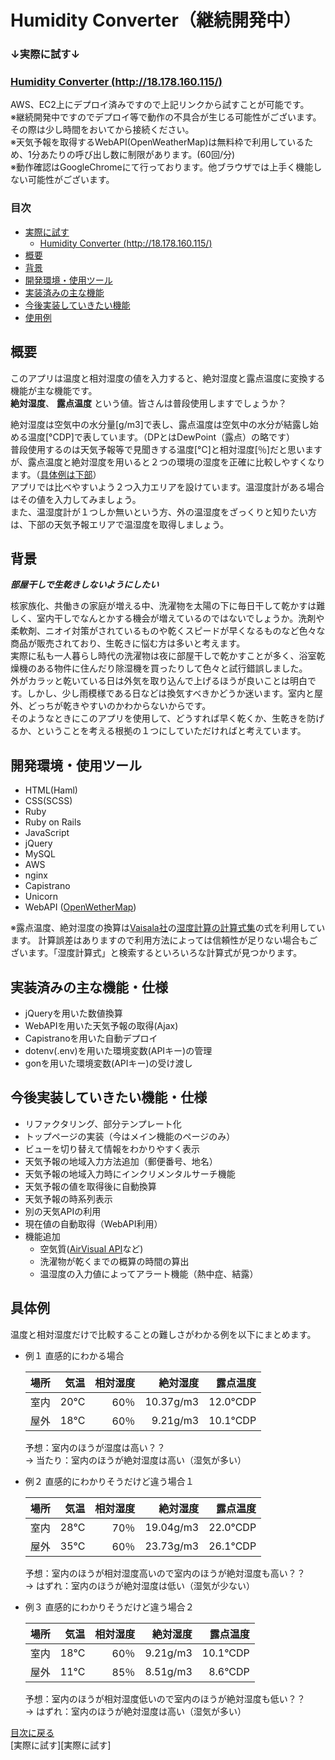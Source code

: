 # Humidity Converter（継続開発中）

### ↓実際に試す↓ 
### [Humidity Converter (http://18.178.160.115/)](http://18.178.160.115/)  
AWS、EC2上にデプロイ済みですので上記リンクから試すことが可能です。  
※継続開発中ですのでデプロイ等で動作の不具合が生じる可能性がございます。その際は少し時間をおいてから接続ください。  
※天気予報を取得するWebAPI(OpenWeatherMap)は無料枠で利用しているため、1分あたりの呼び出し数に制限があります。(60回/分)   
※動作確認はGoogleChromeにて行っております。他ブラウザでは上手く機能しない可能性がございます。

### 目次

- [実際に試す](https://github.com/matttttttso/humidity_converter)
  - [Humidity Converter (http://18.178.160.115/)](http://18.178.160.115/)  
- [概要](https://github.com/matttttttso/humidity_converter#%E6%A6%82%E8%A6%81)
- [背景](https://github.com/matttttttso/humidity_converter#%E8%83%8C%E6%99%AF)
- [開発環境・使用ツール](https://github.com/matttttttso/humidity_converter#%E9%96%8B%E7%99%BA%E7%92%B0%E5%A2%83%E4%BD%BF%E7%94%A8%E3%83%84%E3%83%BC%E3%83%AB)
- [実装済みの主な機能](https://github.com/matttttttso/humidity_converter#%E5%AE%9F%E8%A3%85%E6%B8%88%E3%81%BF%E3%81%AE%E4%B8%BB%E3%81%AA%E6%A9%9F%E8%83%BD)
- [今後実装していきたい機能](https://github.com/matttttttso/humidity_converter#%E4%BB%8A%E5%BE%8C%E5%AE%9F%E8%A3%85%E3%81%97%E3%81%A6%E3%81%84%E3%81%8D%E3%81%9F%E3%81%84%E6%A9%9F%E8%83%BD)
- [使用例][使用例]

[使用例]:https://github.com/matttttttso/humidity_converter#%E4%BD%BF%E7%94%A8%E4%BE%8B

## 概要

このアプリは温度と相対湿度の値を入力すると、絶対湿度と露点温度に変換する機能が主な機能です。  
**絶対湿度**、
**露点温度**
という値。皆さんは普段使用しますでしょうか？

絶対湿度は空気中の水分量[g/m3]で表し、露点温度は空気中の水分が結露し始める温度[°CDP]で表しています。（DPとはDewPoint（露点）の略です）  
普段使用するのは天気予報等で見聞きする温度[°C]と相対湿度[％]だと思いますが、露点温度と絶対湿度を用いると２つの環境の湿度を正確に比較しやすくなります。（[具体例は下部][使用例]）  
アプリでは比べやすいよう２つ入力エリアを設けています。温湿度計がある場合はその値を入力してみましょう。  
また、温湿度計が１つしか無いという方、外の温湿度をざっくりと知りたい方は、下部の天気予報エリアで温湿度を取得しましょう。

## 背景

***部屋干しで生乾きしないようにしたい***

核家族化、共働きの家庭が増える中、洗濯物を太陽の下に毎日干して乾かすは難しく、室内干しでなんとかする機会が増えているのではないでしょうか。洗剤や柔軟剤、ニオイ対策がされているものや乾くスピードが早くなるものなど色々な商品が販売されており、生乾きに悩む方は多いと考えます。  
実際に私も一人暮らし時代の洗濯物は夜に部屋干しで乾かすことが多く、浴室乾燥機のある物件に住んだり除湿機を買ったりして色々と試行錯誤しました。  
外がカラッと乾いている日は外気を取り込んで上げるほうが良いことは明白です。しかし、少し雨模様である日などは換気すべきかどうか迷います。室内と屋外、どっちが乾きやすいのかわからないからです。  
そのようなときにこのアプリを使用して、どうすれば早く乾くか、生乾きを防げるか、ということを考える根拠の１つにしていただければと考えています。

## 開発環境・使用ツール

- HTML(Haml)
- CSS(SCSS)
- Ruby
- Ruby on Rails
- JavaScript
- jQuery
- MySQL
- AWS
- nginx
- Capistrano
- Unicorn
- WebAPI ([OpenWetherMap](https://openweathermap.org/api)) 

※露点温度、絶対湿度の換算は[Vaisala社](https://www.vaisala.com/ja)の[湿度計算の計算式集](https://www.vaisala.com/sites/default/files/documents/Humidity_Conversion_Formulas_B210973JA-F.pdf)の式を利用しています。 計算誤差はありますので利用方法によっては信頼性が足りない場合もございます。「湿度計算式」と検索するといろいろな計算式が見つかります。

## 実装済みの主な機能・仕様

- jQueryを用いた数値換算
- WebAPIを用いた天気予報の取得(Ajax)
- Capistranoを用いた自動デプロイ  
- dotenv(.env)を用いた環境変数(APIキー)の管理
- gonを用いた環境変数(APIキー)の受け渡し

## 今後実装していきたい機能・仕様

- リファクタリング、部分テンプレート化
- トップページの実装（今はメイン機能のページのみ）
- ビューを切り替えて情報をわかりやすく表示
- 天気予報の地域入力方法追加（郵便番号、地名）
- 天気予報の地域入力時にインクリメンタルサーチ機能
- 天気予報の値を取得後に自動換算
- 天気予報の時系列表示
- 別の天気APIの利用
- 現在値の自動取得（WebAPI利用）
- 機能追加
  - 空気質([AirVisual API](https://www.airvisual.com/)など)
  - 洗濯物が乾くまでの概算の時間の算出
  - 温湿度の入力値によってアラート機能（熱中症、結露）


## 具体例

温度と相対湿度だけで比較することの難しさがわかる例を以下にまとめます。

- 例１  直感的にわかる場合

  | 場所 | 気温 |相対湿度|絶対湿度| 露点温度 |
  |:---:| ---: | ---: | ---: | ---: |
  | 室内 | 20°C | 60％ | 10.37g/m3 | 12.0°CDP |
  | 屋外 | 18°C | 60％ | 9.21g/m3 | 10.1°CDP |

  予想：室内のほうが湿度は高い？？  
  -> 当たり：室内のほうが絶対湿度は高い（湿気が多い）

- 例２  直感的にわかりそうだけど違う場合１

  | 場所 | 気温 |相対湿度|絶対湿度| 露点温度 |
  |:---:| ---: | ---: | ---: | ---: |
  | 室内 | 28°C | 70％ | 19.04g/m3 | 22.0°CDP |
  | 屋外 | 35°C | 60％ | 23.73g/m3 | 26.1°CDP |

  予想：室内のほうが相対湿度高いので室内のほうが絶対湿度も高い？？  
  -> はずれ：室内のほうが絶対湿度は低い（湿気が少ない）

- 例３  直感的にわかりそうだけど違う場合２

  | 場所 | 気温 |相対湿度|絶対湿度| 露点温度 |
  |:---:| ---: | ---: | ---: | ---: |
  | 室内 | 18°C | 60％ | 9.21g/m3 | 10.1°CDP |
  | 屋外 | 11°C | 85％ | 8.51g/m3 | 8.6°CDP |

  予想：室内のほうが相対湿度低いので室内のほうが絶対湿度も低い？？  
  -> はずれ：室内のほうが絶対湿度は高い（湿気が多い）



[目次に戻る](https://github.com/matttttttso/humidity_converter/blob/master/README.md#%E7%9B%AE%E6%AC%A1)   
[実際に試す][実際に試す]
